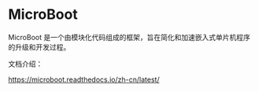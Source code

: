 # MicroBoot

  MicroBoot 是一个由模块化代码组成的框架，旨在简化和加速嵌入式单片机程序的升级和开发过程。

文档介绍：

https://microboot.readthedocs.io/zh-cn/latest/